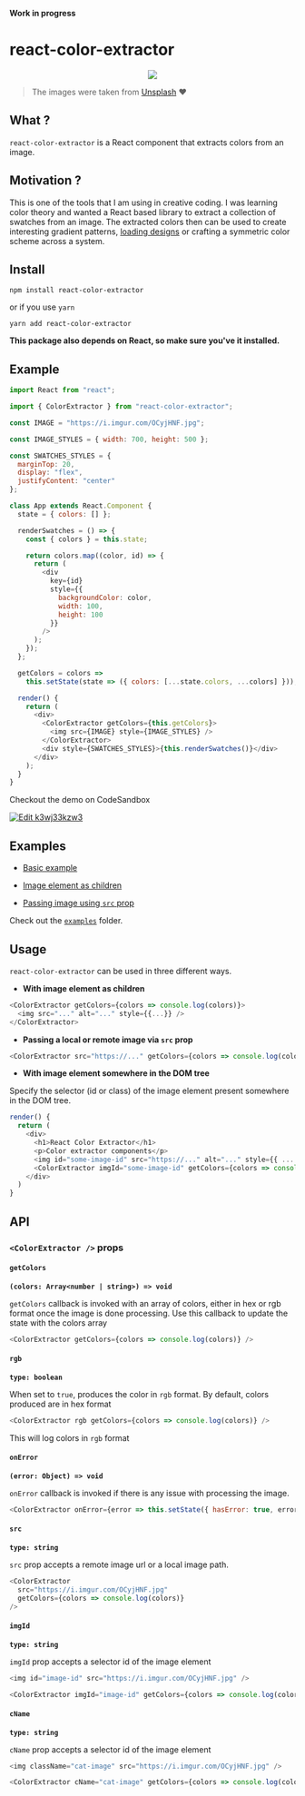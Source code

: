 **Work in progress**

# react-color-extractor

<p align="center">
  <img src="./assets/color-extractor.gif" />
</p>

> The images were taken from [Unsplash](https://unsplash.com/) ❤️

## What ?

`react-color-extractor` is a React component that extracts colors from an image.

## Motivation ?

This is one of the tools that I am using in creative coding. I was learning color theory and wanted a React based library to extract a collection of swatches from an image. The extracted colors then can be used to create interesting gradient patterns, [loading designs](https://generative-design.surge.sh) or crafting a symmetric color scheme across a system.

## Install

```
npm install react-color-extractor
```

or if you use `yarn`

```
yarn add react-color-extractor
```

**This package also depends on React, so make sure you've it installed.**

## Example

```js
import React from "react";

import { ColorExtractor } from "react-color-extractor";

const IMAGE = "https://i.imgur.com/OCyjHNF.jpg";

const IMAGE_STYLES = { width: 700, height: 500 };

const SWATCHES_STYLES = {
  marginTop: 20,
  display: "flex",
  justifyContent: "center"
};

class App extends React.Component {
  state = { colors: [] };

  renderSwatches = () => {
    const { colors } = this.state;

    return colors.map((color, id) => {
      return (
        <div
          key={id}
          style={{
            backgroundColor: color,
            width: 100,
            height: 100
          }}
        />
      );
    });
  };

  getColors = colors =>
    this.setState(state => ({ colors: [...state.colors, ...colors] }));

  render() {
    return (
      <div>
        <ColorExtractor getColors={this.getColors}>
          <img src={IMAGE} style={IMAGE_STYLES} />
        </ColorExtractor>
        <div style={SWATCHES_STYLES}>{this.renderSwatches()}</div>
      </div>
    );
  }
}
```

Checkout the demo on CodeSandbox

[![Edit k3wj33kzw3](https://codesandbox.io/static/img/play-codesandbox.svg)](https://codesandbox.io/s/k3wj33kzw3)

## Examples

- [Basic example](https://codesandbox.io/s/k3wj33kzw3)

- [Image element as children](https://codesandbox.io/s/r08093x2kp)

- [Passing image using `src` prop](https://codesandbox.io/s/8kojpyzo4j)

Check out the [`examples`](./examples) folder.

## Usage

`react-color-extractor` can be used in three different ways.

- **With image element as children**

```js
<ColorExtractor getColors={colors => console.log(colors)}>
  <img src="..." alt="..." style={{...}} />
</ColorExtractor>
```

- **Passing a local or remote image via `src` prop**

```js
<ColorExtractor src="https://..." getColors={colors => console.log(colors)} />
```

- **With image element somewhere in the DOM tree**

Specify the selector (id or class) of the image element present somewhere in the DOM tree.

```js
render() {
  return (
    <div>
      <h1>React Color Extractor</h1>
      <p>Color extractor components</p>
      <img id="some-image-id" src="https://..." alt="..." style={{ ... }} />
      <ColorExtractor imgId="some-image-id" getColors={colors => console.log(colors)} />
    </div>
  )
}
```

## API

### `<ColorExtractor />` props

#### `getColors`

**`(colors: Array<number | string>) => void`**

`getColors` callback is invoked with an array of colors, either in hex or rgb format once the image is done processing. Use this callback to update the state with the colors array

```js
<ColorExtractor getColors={colors => console.log(colors)} />
```

#### `rgb`

**`type: boolean`**

When set to `true`, produces the color in `rgb` format. By default, colors produced are in hex format

```js
<ColorExtractor rgb getColors={colors => console.log(colors)} />
```

This will log colors in `rgb` format

#### `onError`

**`(error: Object) => void`**

`onError` callback is invoked if there is any issue with processing the image.

```js
<ColorExtractor onError={error => this.setState({ hasError: true, error})}>
```

#### `src`

**`type: string`**

`src` prop accepts a remote image url or a local image path.

```js
<ColorExtractor
  src="https://i.imgur.com/OCyjHNF.jpg"
  getColors={colors => console.log(colors)}
/>
```

#### `imgId`

**`type: string`**

`imgId` prop accepts a selector id of the image element

```js
<img id="image-id" src="https://i.imgur.com/OCyjHNF.jpg" />

<ColorExtractor imgId="image-id" getColors={colors => console.log(colors)} />
```

#### `cName`

**`type: string`**

`cName` prop accepts a selector id of the image element

```js
<img className="cat-image" src="https://i.imgur.com/OCyjHNF.jpg" />

<ColorExtractor cName="cat-image" getColors={colors => console.log(colors)} />
```
